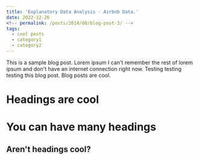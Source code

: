 ```yaml
---
title: 'Explanatory Data Analysis - Airbnb Data.'
date: 2022-12-26
<!-- permalink: /posts/2014/08/blog-post-3/ -->
tags:
  - cool posts
  - category1
  - category2
---
```


This is a sample blog post. Lorem ipsum I can't remember the rest of lorem ipsum and don't have an internet connection right now. Testing testing testing this blog post. Blog posts are cool. 

Headings are cool
======

You can have many headings
======

Aren't headings cool?
------
